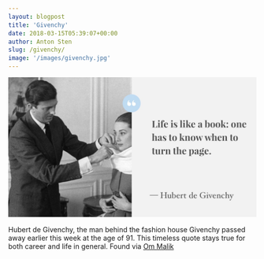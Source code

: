 ```yaml
---
layout: blogpost
title: 'Givenchy'
date: 2018-03-15T05:39:07+00:00
author: Anton Sten
slug: /givenchy/
image: '/images/givenchy.jpg'
---
```


![Givenchy](/images/givenchy.jpg)

Hubert de Givenchy, the man behind the fashion house Givenchy passed away earlier this week at the age of 91. This timeless quote stays true for both career and life in general. Found via [Om Malik](https://om.co/2018/03/12/words-to-live-by-2/)
